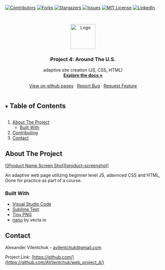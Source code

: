 <!--
*** Thanks for checking out the Best-README-Template. If you have a suggestion
*** that would make this better, please fork the repo and create a pull request
*** or simply open an issue with the tag "enhancement".
*** Thanks again! Now go create something AMAZING! :D
***
***
***
*** To avoid retyping too much info. Do a search and replace for the following:
*** github_username, repo_name, twitter_handle, email, project_title, project_description
-->



<!-- PROJECT SHIELDS -->
<!--
*** I'm using markdown "reference style" links for readability.
*** Reference links are enclosed in brackets [ ] instead of parentheses ( ).
*** See the bottom of this document for the declaration of the reference variables
*** for contributors-url, forks-url, etc. This is an optional, concise syntax you may use.
*** https://www.markdownguide.org/basic-syntax/#reference-style-links
-->
[![Contributors][contributors-shield]][contributors-url]
[![Forks][forks-shield]][forks-url]
[![Stargazers][stars-shield]][stars-url]
[![Issues][issues-shield]][issues-url]
[![MIT License][license-shield]][license-url]
[![LinkedIn][linkedin-shield]][linkedin-url]



<!-- PROJECT LOGO -->
<br />
<p align="center">
  <a href="https://github.com/github_username/repo_name">
    <img src="images/logo.png" alt="Logo" width="80" height="80">
  </a>

  <h3 align="center">Project 4: Around The U.S.</h3>

  <p align="center">
    adaptive site creation (JS, CSS, HTML)
    <br />
    <a href="https://github.com/github_username/repo_name"><strong>Explore the docs »</strong></a>
    <br />
    <br />
    <a href="https://github.com/github_username/repo_name">View on github pages</a>
    ·
    <a href="https://github.com/AVilentchuk/web_project_4/issues">Report Bug</a>
    ·
    <a href="https://github.com/AVilentchuk/web_project_4/issues">Request Feature</a>
  </p>
</p>



<!-- TABLE OF CONTENTS -->
<details open="open">
  <summary><h2 style="display: inline-block">Table of Contents</h2></summary>
  <ol>
    <li>
      <a href="#about-the-project">About The Project</a>
      <ul>
        <li><a href="#built-with">Built With</a></li>
      </ul>
    </li>
    <li><a href="#contributing">Contributing</a></li>
    <li><a href="#contact">Contact</a></li>
  </ol>
</details>



<!-- ABOUT THE PROJECT -->
## About The Project

[![Product Name Screen Shot][product-screenshot]](https://example.com)

An adaptive web page utilizing beginner level JS, adavnced CSS and HTML, Done for practice as part of a course.



### Built With

* [Visual Studio Code](https://code.visualstudio.com/)
* [Sublime Text](https://www.sublimetext.com/)
* [Tiny PNG](https://tinypng.com/)
* [nano](https://vecta.io/nano
) by vecta.io


<!-- CONTACT -->
## Contact

Alexander Vilentchuk - avilentchuk@gmail.com

Project Link: [https://github.com/](https://github.com/AVilentchuk/web_project_4/)




<!-- MARKDOWN LINKS & IMAGES -->
<!-- https://www.markdownguide.org/basic-syntax/#reference-style-links -->
[contributors-shield]: https://img.shields.io/github/contributors/github_username/repo.svg?style=for-the-badge
[contributors-url]: https://github.com/AVilentchuk/web_project_4/graphs/contributors
[forks-shield]: https://img.shields.io/github/forks/github_username/repo.svg?style=for-the-badge
[forks-url]: https://github.com/AVilentchuk/web_project_4/network/members
[stars-shield]: https://img.shields.io/github/stars/github_username/repo.svg?style=for-the-badge
[stars-url]: https://github.com/AVilentchuk/web_project_4/stargazers
[issues-shield]: https://img.shields.io/github/issues/github_username/repo.svg?style=for-the-badge
[issues-url]: https://github.com/AVilentchuk/web_project_4/issues
[license-shield]: https://img.shields.io/github/license/github_username/repo.svg?style=for-the-badge
[license-url]: https://github.com/AVilentchuk/web_project_4/blob/master/LICENSE.txt
[linkedin-shield]: https://img.shields.io/badge/-LinkedIn-black.svg?style=for-the-badge&logo=linkedin&colorB=555
[linkedin-url]: https://linkedin.com/in/github_username

